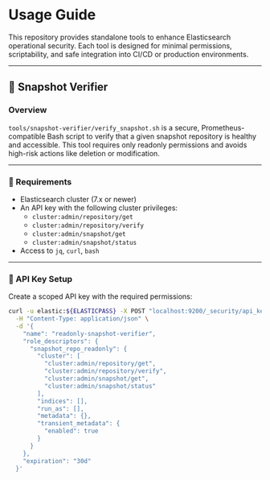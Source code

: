 # Usage Guide

This repository provides standalone tools to enhance Elasticsearch operational security. Each tool is designed for minimal permissions, scriptability, and safe integration into CI/CD or production environments.

---

## 🧪 Snapshot Verifier

### Overview

`tools/snapshot-verifier/verify_snapshot.sh` is a secure, Prometheus-compatible Bash script to verify that a given snapshot repository is healthy and accessible. This tool requires only readonly permissions and avoids high-risk actions like deletion or modification.

---

### 🔧 Requirements

- Elasticsearch cluster (7.x or newer)
- An API key with the following cluster privileges:
  - `cluster:admin/repository/get`
  - `cluster:admin/repository/verify`
  - `cluster:admin/snapshot/get`
  - `cluster:admin/snapshot/status`
- Access to `jq`, `curl`, `bash`

---

### 🔐 API Key Setup

Create a scoped API key with the required permissions:

```bash
curl -u elastic:${ELASTICPASS} -X POST "localhost:9200/_security/api_key" \
  -H "Content-Type: application/json" \
  -d '{
    "name": "readonly-snapshot-verifier",
    "role_descriptors": {
      "snapshot_repo_readonly": {
        "cluster": [
          "cluster:admin/repository/get",
          "cluster:admin/repository/verify",
          "cluster:admin/snapshot/get",
          "cluster:admin/snapshot/status"
        ],
        "indices": [],
        "run_as": [],
        "metadata": {},
        "transient_metadata": {
          "enabled": true
        }
      }
    },
    "expiration": "30d"
  }'


